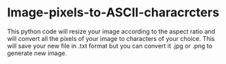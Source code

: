 # Image-pixels-to-ASCII-characrcters
This python code will resize your image according to the aspect ratio and will convert all the pixels of your image to characters of your choice. This will save your new file in .txt format but you can convert it .jpg or .png to generate new image.
